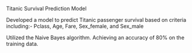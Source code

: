 Titanic Survival Prediction Model

Developed a model to predict Titanic passenger survival based on criteria including:-
Pclass, Age, Fare, Sex_female, and Sex_male

Utilized the Naive Bayes algorithm.
Achieving an accuracy of 80% on the training data.
